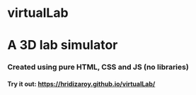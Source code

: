 # virtualLab

# A 3D lab simulator

### Created using pure HTML, CSS and JS (no libraries)

#### Try it out: https://hridizaroy.github.io/virtualLab/